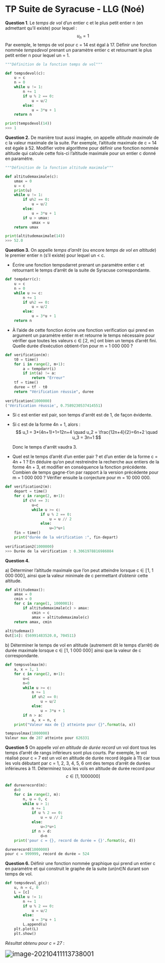 # TP Suite de Syracuse - LLG (Noé)

**Question 1**. Le *temps de vol* d’un entier c et le plus petit entier n (en admettant qu’il existe) pour lequel :
$$
u_n = 1
$$
Par exemple, le temps de vol pour c = 14 est égal à 17. Définir une fonction nommée *tempsdevol* prenant un paramètre entier c et retournant le plus petit entier n pour lequel un = 1.

```python
"""Définition de la fonction temps de vol"""

def tempsdevol(c):
    u = c
    n = 0
    while u != 1:
        n += 1
        if u % 2 == 0:
            u = u/2
        else:
            u = 3*u + 1
    return n

print(tempsdevol(14))
>>> 1
```



**Question 2.** De manière tout aussi imagée, on appelle *altitude maximale* de c la valeur maximale de la suite. Par exemple, l’altitude maximale de c = 14 est égale à 52.
Modifier votre algorithme pour définir une fonction nommée altitude qui calcule cette fois-ci l’altitude maximale pour un entier c donné en paramètre.

```python
"""Définition de la fonction altitude maximale"""

def altitudemaximale(c):
    umax = 0
    u = c
    print(u)
    while u != 1:
        if u%2 == 0:
            u = u/2
        else:
            u = 3*u + 1
        if u > umax:
            umax = u
    return umax

print(altitudemaximale(14))
>>> 52.0
```

**Question 3.** On appelle *temps d’arrêt* (ou encore *temps de vol en altitude*) le premier entier n (s’il existe) pour lequel un < c.

- Écrire une fonction tempsdarret prenant un paramètre entier c et retournant le temps d’arrêt de la suite de Syracuse correspondante.

```python
def tempdarr(c):        
    u = c               
    n = 0               
    while u >= c:       
        n += 1          
        if u%2 == 0:    
            u = u/2     
        else:           
            u = 3*u + 1       
    return n            
```

- À l’aide de cette fonction écrire une fonction verification qui prend en argument un paramètre entier m et retourne le temps nécessaire pour vérifier que toutes les valeurs c ∈ ⟦2, m⟧ ont bien un temps d’arrêt fini. Quelle durée d’exécution obtient-t’on pour m = 1 000 000 ?

```python
def verification(m):                        
    t0 = time()                             
    for i in range(2, m+1):                 
        a = tempdarr(i)                     
        if int(a) != a:                     
            return "Erreur"                 
    tf = time()                             
    duree = tf - t0                         
    return "Vérification réussie", duree
    
verification(1000000)
('Vérification réussie', 0.7589230537414551)
```

- Si c est entier est pair, son temps d'arrêt est de 1, de façon évidente.

- Si c est de la forme 4n + 1, alors :
  $$
  u_1 = 3*(4n+1)+1=12n+4 \quad u_2 = \frac{12n+4}{2}=6n+2 \quad u_3 = 3n+1
  $$

  Donc le temps d'arrêt vaudra 3.
  
- Quel est le temps d’arrêt d’un entier pair ? et d’un entier de la forme c = 4n + 1 ? En déduire qu’on peut restreindre la recherche aux entiers de la forme 4n + 3, et modifier en conséquence la fonction précédente. Combien de temps gagne-t’on par rapport à la version précédente pour m = 1 000 000 ?
  Vérifier ensuite la conjecture pour m = 10 000 000.

```python
def verification2(m):                                 
    depart = time()                                   
    for c in range(2, m+1):                           
        if c%4 == 3:                                  
            u=c                                       
            while u >= c:                             
                if u % 2 == 0:                        
                    u = u // 2                        
                else:                                 
                    u=3*u+1                           
    fin = time()                                      
    print("durée de la vérification :", fin-depart)
    
verification2(1000000)
>>> Durée de la vérification : 0.3061978816986084
```



**Question 4.**

a) Déterminer l’altitude maximale que l’on peut atteindre lorsque c ∈ ⟦1, 1 000 000⟧, ainsi que la valeur minimale de c permettant d’obtenir cette altitude.

```python
def altitudemax():
    amax = 0
    cmin = 0
    for c in range(1, 1000001):
        if altitudemaximale(c) > amax:
            cmin = c
            amax = altitudemaximale(c)
    return amax, cmin
    
altitudemax()
Out[14]: (56991483520.0, 704511)
```

b) Déterminer le temps de vol en altitude (autrement dit le temps d’arrêt) de durée maximale lorsque c ∈ ⟦1, 1 000 000⟧ ainsi que la valeur de c correspondante.

```python
def tempsvolmax(m):
    a, x = 1, 1
    for c in range(2, m+1):
        u=c
        n=0
        while u >= c:
            n += 1
            if u%2 == 0:
                u = u/2 
            else:
                u = 3*u + 1
        if n > a:
            a, x = n, c
    print("Valeur max de {} atteinte pour {}".format(a, x))

tempsvolmax(1000000)
Valeur max de 287 atteinte pour 626331

```

**Question 5** On appelle *vol en altitude de durée record* un vol dont tous les temps d’arrêt de rangs inférieurs sont plus courts. Par exemple, le vol réalisé pour c = 7 est un vol en altitude de durée record (égale à 11) car tous les vols débutant par c = 1, 2, 3, 4, 5, 6 ont des temps d’arrêt de durées inférieures à 11. Déterminez tous les vols en altitude de durée record pour 
$$
c \in [1, 1000000]
$$

```python
def dureerecord(m): 
    d=0
    for c in range(2, m): 
        n, u = 0, c
        while u > 1: 
            n += 1
            if u % 2 == 0: 
                u = u // 2
            else: 
                u=3*u+1
            if n > d: 
                d=n
    print('pour c = {}, record de durée = {}'.format(c, d))

dureerecord(1000000)
pour c = 999999, record de durée = 524
```

**Question 6.** Définir une fonction nommée graphique qui prend un entier c en paramètre et qui construit le graphe de la suite (un)n∈N durant son temps de vol.

```python
def tempsdevol_g(c):
    u, n = c, 0
    L = [c]
    while u != 1:
        n += 1
        if u % 2 == 0:
            u = u/2 
        else:
            u = 3*u + 1
        L.append(u)
    plt.plot(L)
    plt.show()
```

*Résultat obtenu pour c = 27* :

<img src="/Users/noedaniel/Library/Application Support/typora-user-images/image-20210411113738001.png" alt="image-20210411113738001" style="zoom:150%;" />

[^Noé Daniel]: Droits réservés, copies non autorisées.

